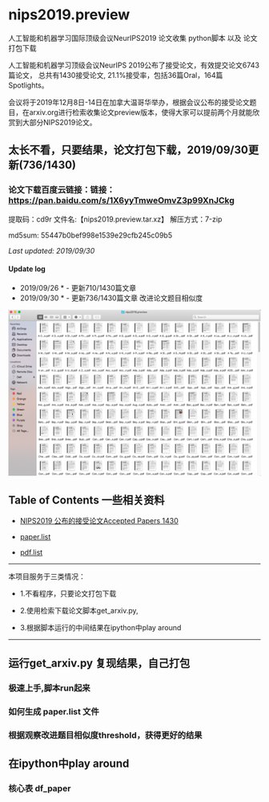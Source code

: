 # nips2019.preview
人工智能和机器学习国际顶级会议NeurIPS2019 论文收集 python脚本 以及 论文打包下载

人工智能和机器学习顶级会议NeurIPS 2019公布了接受论文，有效提交论文6743篇论文， 总共有1430接受论文, 21.1%接受率，包括36篇Oral，164篇Spotlights。

会议将于2019年12月8日-14日在加拿大温哥华举办，根据会议公布的接受论文题目，在arxiv.org进行检索收集论文preview版本，使得大家可以提前两个月就能欣赏到大部分NIPS2019论文。

## 太长不看，只要结果，论文打包下载，2019/09/30更新(736/1430)

### 论文下载百度云链接：链接：https://pan.baidu.com/s/1X6yyTmweOmvZ3p99XnJCkg 
提取码：cd9r  文件名:【nips2019.preview.tar.xz】  解压方式：7-zip 

md5sum: 55447b0bef998e1539e29cfb245c09b5

*Last updated: 2019/09/30*

#### Update log
* 2019/09/26 * - 更新710/1430篇文章 
* 2019/09/30 * - 更新736/1430篇文章 改进论文题目相似度

![](image/finder1.png)

## Table of Contents 一些相关资料

- [NIPS2019 公布的接受论文Accepted Papers 1430 ](https://nips.cc/Conferences/2019/AcceptedPapersInitial)

- [paper.list](script/paper.list)

- [pdf.list](script/pdf.list)

------------------------

本项目服务于三类情况：

- 1.不看程序，只要论文打包下载

- 2.使用检索下载论文脚本get_arxiv.py,

- 3.根据脚本运行的中间结果在ipython中play around


 ***************************************************************************

## 运行get_arxiv.py 复现结果，自己打包

### 极速上手,脚本run起来


### 如何生成 paper.list 文件

### 根据观察改进题目相似度threshold，获得更好的结果

## 在ipython中play around

### 核心表 df_paper

